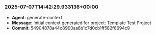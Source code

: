 
### 2025-07-07T14:42:29.933136+00:00
- **Agent**: generate-context
- **Message**: Initial context generated for project: Template Test Project
- **Commit**: 54904878a44c8900aa6b1c7d0cb1ff582f6694c9

